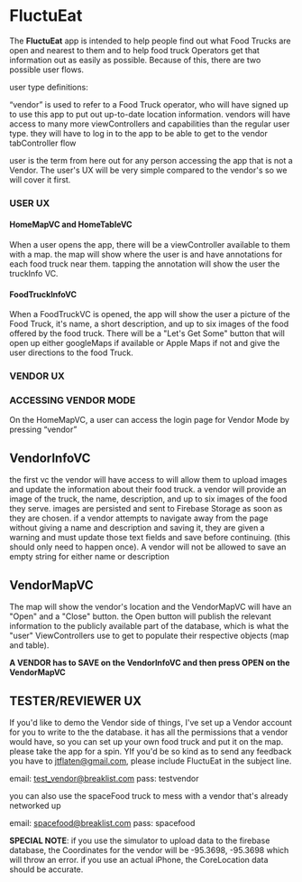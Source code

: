
# FluctuEat

The **FluctuEat** app is intended to help people find out what Food Trucks are open and nearest to them and
to help food truck Operators get that information out as easily as possible. Because of this, there are two possible
user flows.

user type definitions:

“vendor” is used to refer to a Food Truck operator, who will have signed up to use this app to put out up-to-date
location information. vendors will have access to many more viewControllers and capabilities than
the regular user type. they will have to log in to the app to be able to get to the vendor tabController flow

user is the term from here out for any person accessing the app that is not a Vendor. The user's UX will be very simple
compared to the vendor's so  we will cover it first.

### USER UX

#### HomeMapVC and HomeTableVC
When a user opens the app, there will be a viewController available to them with a map. the map will show where the user
is and have annotations for each food truck near them. tapping the annotation will show the user the truckInfo VC.

#### FoodTruckInfoVC
When a FoodTruckVC is opened, the app will show the user a picture of the Food Truck,
it's name, a short description, and up to six images of the food offered by the food truck.
There will be a "Let's Get Some" button that will open up either googleMaps if available or Apple Maps if not
and give the user directions to the food Truck.

### VENDOR UX

### ACCESSING VENDOR MODE
On the HomeMapVC, a user can access the login page for Vendor Mode by pressing “vendor”

## VendorInfoVC
the first vc the vendor will have access to will allow them to upload images and update the information about
their food truck. a vendor will provide an image of the truck, the name, description, and up to six images of the
food they serve. images are persisted and sent to Firebase Storage as soon as they are chosen. if a vendor attempts
to navigate away from the page without giving a name and description and saving it, they are given a warning and must
update those text fields and save before continuing. (this should only need to happen once). A vendor will not be allowed
to save an empty string for either name or description

## VendorMapVC
The map will show the vendor's location and the VendorMapVC will have an "Open" and a "Close" button.
the Open button will publish the relevant information to the
publicly available part of the database, which is what the "user" ViewControllers use to get to populate their respective
objects (map and table).

**A VENDOR has to SAVE on the VendorInfoVC and then press OPEN on the VendorMapVC**

## TESTER/REVIEWER UX
If you'd like to demo the Vendor side of things, I've set up a Vendor account for you to write
to the the database. it has all the permissions that a vendor would have, so
you can set up your own food truck and put it on the map. please take the app for a spin.
YIf you'd be so kind as to send any feedback you have to jtflaten@gmail.com, please include
FluctuEat in the subject line.

email: test_vendor@breaklist.com
pass: testvendor

you can also use the spaceFood truck to mess with a vendor that's already networked up

email: spacefood@breaklist.com
pass: spacefood


**__SPECIAL NOTE__**: if you use the simulator to upload data to the firebase database, the Coordinates for the vendor will be -95.3698, -95.3698
which will throw an error. if you use an actual iPhone, the CoreLocation data should be accurate.
